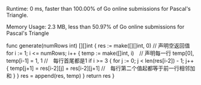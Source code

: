 Runtime: 0 ms, faster than 100.00% of Go online submissions for Pascal's Triangle.

Memory Usage: 2.3 MB, less than 50.97% of Go online submissions for Pascal's Triangle

func generate(numRows int) [][]int {
    res := make([][]int, 0) // 声明空返回值
    for i := 1; i <= numRows; i++ {
        temp := make([]int, i)　// 声明每一行
        temp[0], temp[i-1] = 1, 1 //　每行首尾都是1
        if i >= 3 {
            for j := 0; j < len(res[i-2]) - 1; j++ {
                temp[j+1] = res[i-2][j] + res[i-2][j+1] //　每行第二个值起都等于前一行相邻加和
            }
        }
        res = append(res, temp)
    }
    return res
}
